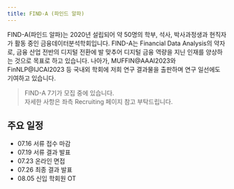 ```yaml
---
title: FIND-A (파인드 알파)
---
```


FIND-A(파인드 알파)는 2020년 설립되어 약 50명의 학부, 석사, 박사과정생과 현직자가 활동 중인 금융데이터분석학회입니다. FIND-A는 Financial Data Analysis의 약자로, 금융 산업 전반의 디지털 전환에 발 맞추어 디지털 금융 역량을 지닌 인재를 양상하는 것으로 목표로 하고 있습니다. 나아가, MUFFIN@AAAI2023와 FinNLP@IJCAI2023 등 국내외 학회에 저희 연구 결과물을 출판하며 연구 일선에도 기여하고 있습니다. 

> FIND-A 7기가 모집 중에 있습니다.   
자세한 사항은 좌측 Recruiting 페이지 참고 부탁드립니다.   

## 주요 일정
  - 07.16 서류 접수 마감
  - 07.19 서류 결과 발표
  - 07.23 온라인 면접 
  - 07.26 최종 결과 발표
  - 08.05 신입 학회원 OT
